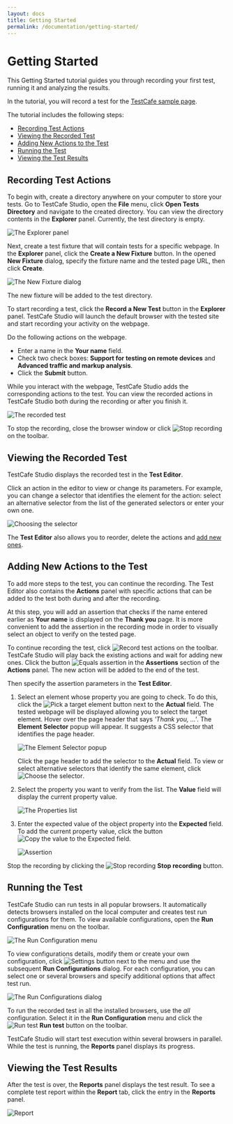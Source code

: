 ```yaml
---
layout: docs
title: Getting Started
permalink: /documentation/getting-started/
---
```

# Getting Started

This Getting Started tutorial guides you through recording your first test, running it and analyzing the results.

In the tutorial, you will record a test for the [TestCafe sample page](http://devexpress.github.io/testcafe/example).

The tutorial includes the following steps:

* [Recording Test Actions](#recording-test-actions)
* [Viewing the Recorded Test](#viewing-the-recorded-test)
* [Adding New Actions to the Test](#adding-new-actions-to-the-test)
* [Running the Test](#running-the-test)
* [Viewing the Test Results](#viewing-the-test-results)

## Recording Test Actions

To begin with, create a directory anywhere on your computer to store your tests.
Go to TestCafe Studio, open the **File** menu, click **Open Tests Directory** and navigate to the created directory.
You can view the directory contents in the **Explorer** panel. Currently, the test directory is empty.

![The Explorer panel](../../images/getting-started/explorer-panel.png)

Next, create a test fixture that will contain tests for a specific webpage.
In the **Explorer** panel, click the **Create a New Fixture** button.
In the opened **New Fixture** dialog, specify the fixture name and the tested page URL, then click **Create**.

![The New Fixture dialog](../../images/getting-started/new-fixture-dialog.png)

The new fixture will be added to the test directory.

To start recording a test, click the **Record a New Test** button in the **Explorer** panel.
TestCafe Studio will launch the default browser with the tested site and start recording your activity on the webpage.

Do the following actions on the webpage.

* Enter a name in the **Your name** field.
* Check two check boxes: **Support for testing on remote devices** and **Advanced traffic and markup analysis**.
* Click the **Submit** button.

While you interact with the webpage, TestCafe Studio adds the corresponding actions to the test. You can view the recorded actions in TestCafe Studio both during the recording or after you finish it.

![The recorded test](../../images/getting-started/recorded-test.png)

To stop the recording, close the browser window or click ![Stop recording](../../images/getting-started/stop-recording-icon.png) on the toolbar.

## Viewing the Recorded Test

TestCafe Studio displays the recorded test in the **Test Editor**.

Click an action in the editor to view or change its parameters.
For example, you can change a selector that identifies the element for the action: select an alternative selector from the list of the generated selectors or enter your own one.

![Choosing the selector](../../images/getting-started/choosing-the-selector.png)

The **Test Editor** also allows you to reorder, delete the actions and [add new ones](#adding-new-actions-to-the-test).

## Adding New Actions to the Test

To add more steps to the test, you can continue the recording. The Test Editor also contains the **Actions** panel with specific actions that can be added to the test both during and after the recording.

At this step, you will add an assertion that checks if the name entered earlier as **Your name** is displayed on the **Thank you** page. It is more convenient to add the assertion in the recording mode in order to visually select an object to verify on the tested page.

To continue recording the test, click ![Record test actions](../../images/getting-started/record-test-icon.png) on the toolbar.
TestCafe Studio will play back the existing actions and wait for adding new ones.
Click the button ![Equals assertion](../../images/getting-started/assertion-eql-icon.svg) in the **Assertions** section of the **Actions** panel.
The new action will be added to the end of the test.

Then specify the assertion parameters in the **Test Editor**.

1. Select an element whose property you are going to check. To do this, click the ![Pick a target element](../../images/getting-started/element-picker-active-icon.png) button next to the **Actual** field. The tested webpage will be displayed allowing you to select the target element. Hover over the page header that says *'Thank you, ...'*. The **Element Selector** popup will appear. It suggests a CSS selector that identifies the page header.

    ![The Element Selector popup](../../images/getting-started/selector-popup.png)

    Click the page header to add the selector to the **Actual** field. To view or select alternative selectors that identify the same element, click ![Choose the selector](../../images/getting-started/id-bar-icon.png).

2. Select the property you want to verify from the list. The **Value** field will display the current property value.

    ![The Properties list](../../images/getting-started/properties-list.png)

3. Enter the expected value of the object property into the **Expected** field. To add the current property value, click the button ![Copy the value to the Expected field](../../images/getting-started/copy-value-active-icon.png).

    ![Assertion](../../images/getting-started/assertion.png)

Stop the recording by clicking the ![Stop recording](../../images/getting-started/stop-recording-icon.png) **Stop recording** button.

## Running the Test

TestCafe Studio can run tests in all popular browsers.
It automatically detects browsers installed on the local computer and creates test run configurations for them.
To view available configurations, open the **Run Configuration** menu on the toolbar.

![The Run Configuration menu](../../images/getting-started/run-configuration-menu.png)

To view configurations details, modify them or create your own configuration, click ![Settings button](../../images/getting-started/settings-icon.png) next to the menu and use the subsequent **Run Configurations** dialog.
For each configuration, you can select one or several browsers and specify additional options that affect test run.

![The Run Configurations dialog](../../images/getting-started/run-configurations-dialog.png)

To run the recorded test in all the installed browsers, use the *all* configuration. Select it in the **Run Configuration** menu and click the ![Run test](../../images/getting-started/action-run-icon.png) **Run test** button on the toolbar.

TestCafe Studio will start test execution within several browsers in parallel.
While the test is running, the **Reports** panel displays its progress.

## Viewing the Test Results

After the test is over, the **Reports** panel displays the test result. To see a complete test report within the **Report** tab, click the entry in the **Reports** panel.

![Report](../../images/getting-started/report.png)